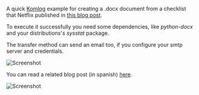 A quick [Komlog](https://www.komlog.io) example for creating a .docx document from a checklist that Netflix published in
[this blog post](https://medium.com/netflix-techblog/linux-performance-analysis-in-60-000-milliseconds-accc10403c55).

To execute it successfully you need some dependencies, like *python-docx* and your distributions's *sysstat* package.

The transfer method can send an email too, if you configure your smtp server and credentials.

![Screenshot](https://cloud.githubusercontent.com/assets/2930882/26374875/21e3a458-4007-11e7-84d3-102a39f65069.png)

You can read a related blog post (in spanish) [here](https://medium.com/komlog/analiza-tus-servidores-como-lo-hace-netflix-dce063ea7b36).

![Screenshot](https://cloud.githubusercontent.com/assets/2930882/26374907/35f5d718-4007-11e7-807c-bd36448641be.png)
